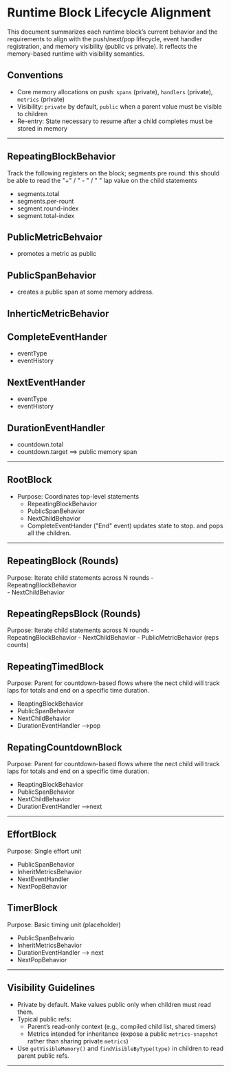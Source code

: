 # Runtime Block Lifecycle Alignment

This document summarizes each runtime block’s current behavior and the requirements to align with the push/next/pop lifecycle, event handler registration, and memory visibility (public vs private). It reflects the memory-based runtime with visibility semantics.

## Conventions
- Core memory allocations on push: `spans` (private), `handlers` (private), `metrics` (private)
- Visibility: `private` by default, `public` when a parent value must be visible to children
- Re-entry: State necessary to resume after a child completes must be stored in memory

---
## RepeatingBlockBehavior
Track the following registers on the block;  segments pre round: this should be able to read the "+" / " - " / " " lap value on the child statements

- segments.total
- segments.per-rount
- segment.round-index
- segment.total-index


## PublicMetricBehvaior
- promotes a metric as public

## PublicSpanBehavior 
- creates a public span at some memory address.

## InherticMetricBehavior


## CompleteEventHander
- eventType
- eventHistory

## NextEventHander
- eventType
- eventHistory
## DurationEventHandler
- countdown.total
- countdown.target ==> public memory span

--- 
## RootBlock
- Purpose: Coordinates top-level statements
	- RepeatingBlockBehavior
	- PublicSpanBehavior
	- NextChildBehavior
	- CompleteEventHander ("End" event)  updates state to stop. and pops all the children.

---
## RepeatingBlock (Rounds)
Purpose: Iterate child statements across N rounds
	- RepeatingBlockBehavior	
	- NextChildBehavior

## RepeatingRepsBlock (Rounds)
Purpose: Iterate child statements across N rounds
	- RepeatingBlockBehavior
	- NextChildBehavior
	- PublicMetricBehavior (reps counts)


## RepeatingTimedBlock
Purpose: Parent for countdown-based flows where the nect child will track laps for totals and end on a specific time duration.
- ReaptingBlockBehavior
- PublicSpanBehavior
- NextChildBehavior
- DurationEventHandler  -->pop

## RepatingCountdownBlock
Purpose: Parent for countdown-based flows where the nect child will track laps for totals and end on a specific time duration.
- ReaptingBlockBehavior
- PublicSpanBehavior
- NextChildBehavior
- DurationEventHandler  -->next

---
## EffortBlock
Purpose: Single effort unit
- PublicSpanBehavior
- InheritMetricsBehavior
- NextEventHandler
- NextPopBehavior

## TimerBlock
Purpose: Basic timing unit (placeholder)
- PublicSpanBehvario
- InheritMetricsBehavior
- DurationEventHandler --> next
- NextPopBehavior

---

## Visibility Guidelines
- Private by default. Make values public only when children must read them.
- Typical public refs:
  - Parent’s read-only context (e.g., compiled child list, shared timers)
  - Metrics intended for inheritance (expose a public `metrics-snapshot` rather than sharing private `metrics`)
- Use `getVisibleMemory()` and `findVisibleByType(type)` in children to read parent public refs.

---
